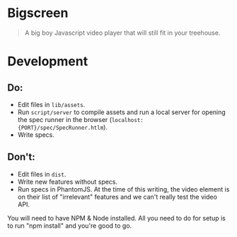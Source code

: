 # Bigscreen
> A big boy Javascript video player that will still fit in your treehouse.

# Development

## Do:
- Edit files in `lib/assets`.
- Run `script/server` to compile assets and run a local server for opening the
  spec runner in the browser (`localhost:{PORT}/spec/SpecRunner.htlm`).
- Write specs.

## Don't:
- Edit files in `dist`.
- Write new features without specs.
- Run specs in PhantomJS. At the time of this writing, the video element is on
  their list of "irrelevant" features and we can't really test the video API.

You will need to have NPM & Node installed. All you need to do for setup is to
run "npm install" and you're good to go.
